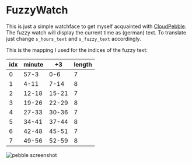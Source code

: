 # FuzzyWatch


This is just a simple watchface to get myself acquainted with [CloudPebble](cloudpebble.com). The fuzzy watch will display the current time as (german) text. To translate just change `s_hours_text` and `s_fuzzy_text` accordingly.

This is the mapping I used for the indices of the fuzzy text:

idx | minute | +3 | length
---|---|---|---
0 | 57-3 | 0-6 | 7
1 | 4-11 | 7-14 | 8
2 | 12-18 | 15-21 | 7
3 | 19-26 | 22-29 | 8
4 | 27-33 | 30-36 | 7
5 | 34-41 | 37-44 | 8
6 | 42-48 | 45-51 | 7
7 | 49-56 | 52-59 | 8


![pebble screenshot](https://raw.github.com/octomike/FuzzyWatch/master/screenshot.png)
